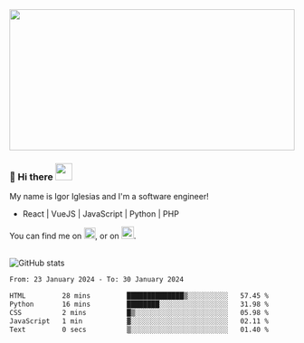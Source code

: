 <img src="https://c.tenor.com/KjVxfRrrncUAAAAd/matrix.gif" width="100%" height="250px">

### 🔭 Hi there <img src="https://raw.githubusercontent.com/MartinHeinz/MartinHeinz/master/wave.gif" width="30px">


My name is Igor Iglesias and I'm a software engineer!
<br>

<ul>
  <li> React | VueJS | JavaScript | Python | PHP </li>
</ul>
You can find me on <a href="https://twitter.com/IgorIglesias5"><img src="https://i.imgur.com/JLLlB5S.png" width="20px"></a>, or on <a href="https://www.linkedin.com/in/igor-iglesias-62478428/"><img src="https://i.imgur.com/PXyIkWx.png" width="22px"></a>.

<br>
<br>

![GitHub stats](https://github-readme-stats.vercel.app/api?username=igoiglesias&show_icons=true&count_private=true&theme=chartreuse-dark&hide_title=true)

<!--START_SECTION:waka-->

```txt
From: 23 January 2024 - To: 30 January 2024

HTML         28 mins         ██████████████▒░░░░░░░░░░   57.45 %
Python       16 mins         ████████░░░░░░░░░░░░░░░░░   31.98 %
CSS          2 mins          █▒░░░░░░░░░░░░░░░░░░░░░░░   05.98 %
JavaScript   1 min           ▓░░░░░░░░░░░░░░░░░░░░░░░░   02.11 %
Text         0 secs          ▒░░░░░░░░░░░░░░░░░░░░░░░░   01.40 %
```

<!--END_SECTION:waka-->
